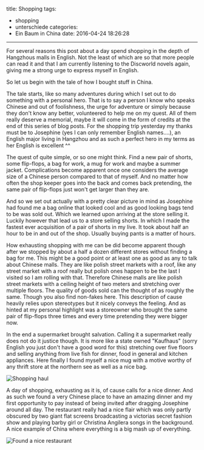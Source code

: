 title: Shopping
tags:
  - shopping
  - unterschiede
categories:
  - Ein Baum in China
date: 2016-04-24 18:26:28
---


For several reasons this post about a day spend shopping in the depth of Hangzhous malls in English. Not the least of which are so that more people can read it and that I am currently listening to the Discworld novels again, giving me a strong urge to express myself in English.

So let us begin with the tale of how I bought stuff in China.

<!-- more -->

The tale starts, like so many adventures during which I set out to do something with a personal hero. That is to say a person I know who speaks Chinese and out of foolishness, the urge for adventure or simply because they don't know any better, volunteered to help me on my quest. All of them really deserve a memorial, maybe it will come in the form of credits at the end of this series of blog posts. For the shopping trip yesterday my thanks must be to Josephine (yes I can only remember English names....), an English major living in Hangzhou and as such a perfect hero in my terms as her English is excellent ^^

The quest of quite simple, or so one might think. Find a new pair of shorts, some flip-flops, a bag for work, a mug for work and maybe a summer jacket. Complications become apparent once one considers the average size of a Chinese person compared to that of myself. And no matter how often the shop keeper goes into the back and comes back pretending, the same pair of flip-flops just won't get larger than they are.

And so we set out actually with a pretty clear picture in mind as Josephine had found me a bag online that looked cool and as good looking bags tend to be was sold out. Which we learned upon arriving at the store selling it. Luckily however that lead us to a store selling shorts. In which I made the fastest ever acquisition of a pair of shorts in my live. It took about half an hour to be in and out of the shop. Usually buying pants is a matter of hours.

How exhausting shopping with me can be did become apparent though after we stopped by about a half a dozen different stores without finding a bag for me. This might be a good point or at least one as good as any to talk about Chinese malls. They are like polish street markets with a roof, like any street market with a roof really but polish ones happen to be the last I visited so I am rolling with that. Therefore Chinese malls are like polish street markets with a ceiling height of two meters and stretching over multiple floors. The quality of goods sold can the thought of as roughly the same. Though you also find non-fakes here. This description of cause heavily relies upon stereotypes but it nicely conveys the feeling. And as hinted at my personal highlight was a storeowner who brought the same pair of flip-flops three times and every time pretending they were bigger now.

In the end a supermarket brought salvation. Calling it a supermarket really does not do it justice though. It is more like a state owned "Kaufhaus" (sorry English you just don't have a good word for this) stretching over five floors and selling anything from live fish for dinner, food in general and kitchen appliances. Here finally I found myself a nice mug with a motive worthy of any thrift store at the northern see as well as a nice bag.

![Shopping haul](/images/china/shoppingApril.jpg)

A day of shopping, exhausting as it is, of cause calls for a nice dinner. And as such we found a very Chinese place to have an amazing dinner and my first opportunity to pay instead of being invited after dragging Josephine around all day. The restaurant really had a nice flair which was only partly obscured by two giant flat screens broadcasting a victorias secret fashion show and playing barby girl or Christina Angilera songs in the background. A nice example of China where everything is a big mash up of everything.

![Found a nice restaurant](/images/china/shoppingAprilEssen.jpg)
